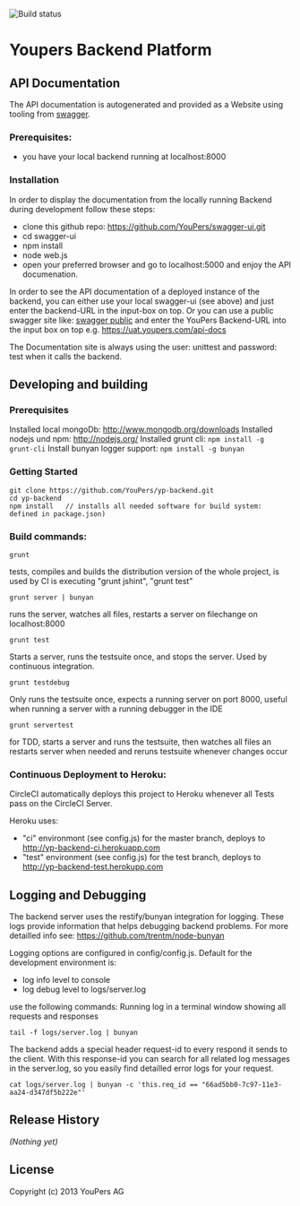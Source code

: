 ![Build status](https://circleci.com/gh/youpers/yp-backend.png?circle-token=:circle-token)

# Youpers Backend Platform


## API Documentation

The API documentation is autogenerated and provided as a Website using tooling from  [swagger](https://developers.helloreverb.com/swagger/).

### Prerequisites:
- you have your local backend running at localhost:8000

### Installation
In order to display the documentation from the locally running Backend during development follow these steps:

- clone this github repo: https://github.com/YouPers/swagger-ui.git
- cd swagger-ui
- npm install
- node web.js
- open your preferred browser and go to localhost:5000 and enjoy the API documenation.

In order to see the API documentation of a deployed instance of the backend, you can either use your local swagger-ui (see
above) and just enter the backend-URL in the input-box on top. Or you can use a public swagger site like:
[swagger public](http://petstore.swagger.wordnik.com/) and enter the YouPers Backend-URL into the input box on
top e.g. https://uat.youpers.com/api-docs

The Documentation site is always using the user: unittest and password: test when it calls the backend.

## Developing and building

### Prerequisites

Installed local mongoDb: http://www.mongodb.org/downloads
Installed nodejs und npm: http://nodejs.org/
Installed grunt cli: `npm install -g grunt-cli`
Install bunyan logger support:  `npm install -g bunyan`

### Getting Started
    git clone https://github.com/YouPers/yp-backend.git
    cd yp-backend
    npm install   // installs all needed software for build system: defined in package.json)




### Build commands:

    grunt
tests, compiles and builds the distribution version of the whole project, is used by CI
is executing "grunt jshint", "grunt test"

    grunt server | bunyan
runs the server, watches all files, restarts a server on filechange on localhost:8000

    grunt test
Starts a server, runs the testsuite once, and stops the server. Used by continuous integration.

    grunt testdebug
Only runs the testsuite once, expects a running server on port 8000, useful when running a server with a running debugger
in the IDE

    grunt servertest
for TDD, starts a server and runs the testsuite, then watches all files an restarts server when needed and reruns
testsuite whenever changes occur


### Continuous Deployment to Heroku:

CircleCI automatically deploys this project to Heroku whenever all Tests pass on the CircleCI Server.

Heroku uses:

- "ci" environmont (see config.js) for the master branch, deploys to http://yp-backend-ci.herokuapp.com
- "test" environment (see config.js) for the test branch, deploys to http://yp-backend-test.herokupp.com

## Logging and Debugging

The backend server uses the restify/bunyan integration for logging. These logs provide information that
helps debugging backend problems. For more detailled info see: https://github.com/trentm/node-bunyan

Logging options are configured in config/config.js. Default for the development environment is:

- log info level to console
- log debug level to logs/server.log

use the following commands:
Running log in a terminal window showing all requests and responses

    tail -f logs/server.log | bunyan

The backend adds a special header request-id to every respond it sends to the client. With this response-id you
can search for all related log messages in the server.log, so you easily find detailled error logs for your request.

    cat logs/server.log | bunyan -c 'this.req_id == "66ad5bb0-7c97-11e3-aa24-d347df5b222e"'


## Release History
_(Nothing yet)_

## License
Copyright (c) 2013 YouPers AG

